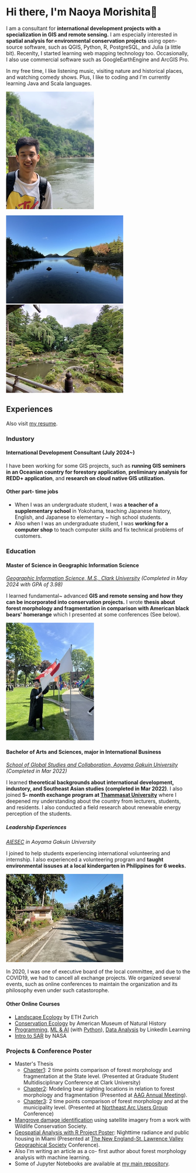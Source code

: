 # Hi there, I'm Naoya Morishita👋
I am a consultant for **international development projects with a specialization in GIS and remote sensing.**
I am especially interested in **spatial analysis for environmental conservation projects** using open- source software, such as QGIS, Python, R, PostgreSQL, and Julia (a little bit).
Recenlty, I started learning web mapping technology too.
Occasionally, I also use commercial software such as GoogleEarthEngine and ArcGIS Pro.

In my free time, I like listening music, visiting nature and historical places, and watching comedy shows.
Plus, I like to coding and I'm currently learning Java and Scala languages.

![Myself](files/me.jpeg)

![Acadia National Park](files/acadia.jpeg) ![A temple in Japan](files/temple.jpeg)

## Experiences
Also visit [my resume](https://docs.google.com/document/d/1ijZtEYsCy4wlroVGakiaZGIpIcOqZZFoT6h-3xpDmWk/edit?usp=sharing).

### Industory
#### International Development Consultant (July 2024~)
I have been working for some GIS projects, such as **running GIS seminers in an Oceanian country for forestory application**, **preliminary analysis for REDD+ application**, and **research on cloud native GIS utilization.**

#### Other part- time jobs 
- When I was an undergraduate student, I was **a teacher of a supplementary school** in Yokohama, teaching Japanese history, English, and Japanese to elementary ~ high school students.
- Also when I was an undergraduate student, I was **working for a computer shop** to teach computer skills and fix technical problems of customers.

### Education
#### Master of Science in Geographic Information Science
*[Geographic Information Science, M.S., Clark University](https://www.clarku.edu/programs/masters/geographic-information-science-ms/) (Completed in May 2024 with GPA of 3.98)*

I learned fundamental~ advanced **GIS and remote sensing and how they can be incorporated into conservation projects.** I wrote **thesis about forest morphology and fragmentation in comparison with American black bears' homerange** which I presented at some conferences (See below).

![Me at the graduation](files/clark_gradphoto.jpeg)

#### Bachelor of Arts and Sciences, major in International Business
*[School of Global Studies and Collaboration, Aoyama Gakuin University](https://www.aoyama.ac.jp/en/academic/undergraduate/gsc/) (Completed in Mar 2022)*

I learned **theoretical backgrounds about international development, industory, and Southeast Asian studies (completed in Mar 2022)**. I also joined **5- month exchange program at [Thammasat University](https://tu.ac.th/en)** where I deepened my understanding about the country from lecturers, students, and residents. I also conducted a field research about renewable energy perception of the students.

##### Leadership Experiences
*[AIESEC](https://aiesec.org) in Aoyama Gakuin University*

I joined to help students experiencing international volunteering and internship. I also experienced a volunteering program and **taught environmental issuses at a local kindergarten in Philippines for 6 weeks.** 

![An image of village where I worked for](./files/ph_village.jpeg)

In 2020, I was one of executive board of the local committee, and due to the COVID19, we had to cancell all exchange projects. We organized several events, such as online conferences to maintain the organization and its philosophy even under such catastorophe.

#### Other Online Courses
- [Landscape Ecology](https://drive.google.com/file/d/1dHDsb4criQKbVJMupAKrU_rGuc3bFMUw/view?usp=sharing) by ETH Zurich
- [Conservation Ecology](https://drive.google.com/file/d/15k8ShLK5vE3C619Qdl-N4H_LAEAscX9a/view?usp=sharing) by American Museum of Natural History
- [Programming](https://drive.google.com/file/d/1YJccMzebTXIdLNOrHuIpP-dfA_wZ53_Y/view?usp=sharing), [ML & AI](https://drive.google.com/file/d/1K3BidFksVIzJzeyVH5FxiqKm6yLhshoD/view?usp=sharing) (with [Python](https://drive.google.com/file/d/1yDNTTXXLZ6nQ4tm0c2QF3lfiaxpHiCrO/view?usp=sharing)), [Data Analysis](https://drive.google.com/file/d/1LpEq5fhV-XX4A3liiJKM1x6qt8cb2jIf/view?usp=sharing) by LinkedIn Learning
- [Intro to SAR](https://drive.google.com/file/d/1ztXKeByR3P3V-6qKtt5EuXAtV_-W8ayz/view?usp=sharing) by NASA

### Projects & Conference Poster
- Master's Thesis
    - [Chapter1](https://drive.google.com/file/d/1v95dtnStOPnyLN8tAxUJsYyh5a1dnrAG/view?usp=sharing): 2 time points comparison of forest morphology and fragmentation at the State level. (Presented at Graduate Student Multidisciplinary Conference at Clark University)
    - [Chapter2](https://drive.google.com/file/d/1KTwdp9Vc1m3MdMPhjuuXkAoh-fcOZSoI/view?usp=sharing): Modeling bear sighting locations in relation to forest morphology and fragmentation (Presented at [AAG Annual Meeting](https://www.aag.org)).
    - [Chapter3](https://drive.google.com/file/d/1-XQnP7SMEBXeoL6QF7A_Z-PsrLKH_6yW/view?usp=sharing): 2 time points comparison of forest morphology and at the municipality level. (Presented at [Northeast Arc Users Group](https://www.northeastarc.org) Conference)
- [Mangrove damage identification](https://code.earthengine.google.com/063ff9e04d1d0fde236d127a250fa4e2) using satellite imagery from a work with Wildlife Conservation Society.
- [Geospatial Analysis with R Project Poster](https://drive.google.com/file/d/1przSzgX2w7Bu-Xe5GC-tGOCgut8wtvqH/view?usp=sharing): Nighttime radiance and public housing in Miami (Presented at [The New England-St. Lawrence Valley Geographical Society](https://nestval.aag.org) Conference).
- Also I'm writing an article as a co- first author about forest morphology analysis with machine learning.
- Some of Jupyter Notebooks are available at [my main repository](https://github.com/naoyamorishita/main).
